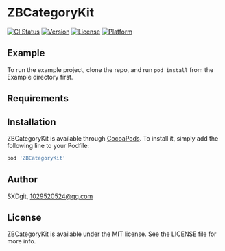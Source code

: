 # ZBCategoryKit

[![CI Status](https://img.shields.io/travis/SXDgit/ZBCategoryKit.svg?style=flat)](https://travis-ci.org/SXDgit/ZBCategoryKit)
[![Version](https://img.shields.io/cocoapods/v/ZBCategoryKit.svg?style=flat)](https://cocoapods.org/pods/ZBCategoryKit)
[![License](https://img.shields.io/cocoapods/l/ZBCategoryKit.svg?style=flat)](https://cocoapods.org/pods/ZBCategoryKit)
[![Platform](https://img.shields.io/cocoapods/p/ZBCategoryKit.svg?style=flat)](https://cocoapods.org/pods/ZBCategoryKit)

## Example

To run the example project, clone the repo, and run `pod install` from the Example directory first.

## Requirements

## Installation

ZBCategoryKit is available through [CocoaPods](https://cocoapods.org). To install
it, simply add the following line to your Podfile:

```ruby
pod 'ZBCategoryKit'
```

## Author

SXDgit, 1029520524@qq.com

## License

ZBCategoryKit is available under the MIT license. See the LICENSE file for more info.
